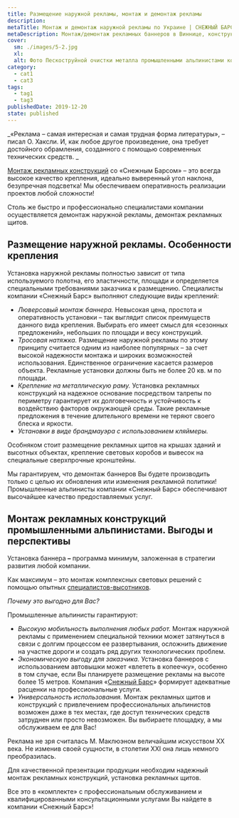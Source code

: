 ```yaml
---
title: Размещение наружной рекламы, монтаж и демонтаж рекламы
description: 
metaTitle: Монтаж и демонтаж наружной рекламы по Украине | СНЕЖНЫЙ БАРС
metaDescription: Монтаж/демонтаж рекламных баннеров в Виннице, конструкций и вывесок, размещение наружной рекламы ☎+38 (096)555-30-92 от компании Снежный Барс
cover:
  sm: ./images/5-2.jpg
  xl: 
  alt: Фото Пескоструйной очистки металла промышленными альпинистами компании "Снежный Барс"
category:
  - cat1
  - cat3
tags:
  - tag1
  - tag3
publishedDate: 2019-12-20
state: published    
---
```

_«Реклама – самая интересная и самая трудная форма литературы», – писал О. Хаксли. И, как любое другое произведение, она требует достойного обрамления, созданного с помощью современных технических средств. _

[Монтаж рекламных конструкций](/montazh-i-demontazh-reklamnyx-konstrukcij-shhitov-i-bannerov-v-vinnice/) со «Снежным Барсом» – это всегда высокое качество крепления, идеально выверенный угол наклона, безупречная подсветка! Мы обеспечиваем оперативность реализации проектов любой сложности!

Столь же быстро и профессионально специалистами компании осуществляется демонтаж наружной рекламы, демонтаж рекламных щитов.

## Размещение наружной рекламы. Особенности крепления

Установка наружной рекламы полностью зависит от типа используемого полотна, его эластичности, площади и определяется специальными требованиями заказчика к размещению. Специалисты компании «Снежный Барс» выполняют следующие виды креплений:

* _Люверсовый монтаж баннера._ Невысокая цена, простота и оперативность установки – так выглядит список преимуществ данного вида крепления. Выбирать его имеет смысл для «сезонных предложений», небольших по площади и весу конструкций.
* _Тросовая натяжка._ Размещение наружной рекламы по этому принципу считается одним из наиболее популярных – за счет высокой надежности монтажа и широких возможностей использования. Единственное ограничение касается размеров объекта. Рекламные установки должны быть не более 20 кв. м по площади.
* _Крепление на металлическую раму._ Установка рекламных конструкций на надежное основание посредством талрепы по периметру гарантирует их долговечность и устойчивость к воздействию факторов окружающей среды. Такие рекламные предложения в течение длительного времени не теряют своего блеска и яркости.
* _Установки в виде брандмауэра с использованием кляймеры._

Особняком стоит размещение рекламных щитов на крышах зданий и высотных объектах, крепление световых коробов и вывесок на специальные сверхпрочные кронштейны.

Мы гарантируем, что демонтаж баннеров Вы будете производить только с целью их обновления или изменения рекламной политики! Промышленные альпинисты компании «Снежный Барс» обеспечивают высочайшее качество предоставляемых услуг.

## Монтаж рекламных конструкций промышленными альпинистами. Выгоды и перспективы

Установка баннера **–** программа минимум, заложенная в стратегии развития любой компании.

Как максимум – это монтаж комплексных световых решений с помощью опытных [специалистов-высотников](/promyshlennyi-alpinizm/ "Услуги опытных промышленных альпинистов по доступной цене").

_Почему это выгодно для Вас?_

Промышленные альпинисты гарантируют:

* _Высокую мобильность выполнения любых работ._ Монтаж наружной рекламы с применением специальной техники может затянуться в связи с долгим процессом ее развертывания, осложнить движение на участке дороги и создать ряд других технологических проблем.
* _Экономическую выгоду для заказчика._ Установка баннеров с использованием автовышки может «влететь в копеечку», особенно в том случае, если Вы планируете размещение рекламы на высоте более 15 метров. Компания «[Снежный Барс](/)» формирует адекватные расценки на профессиональные услуги.
* _Универсальность использования._ Монтаж рекламных щитов и конструкций с привлечением профессиональных альпинистов возможен даже в тех местах, где доступ технических средств затруднен или просто невозможен. Вы выбираете площадку, а мы обслуживаем ее для Вас!

Реклама не зря считалась М. Маклюэном величайшим искусством XX века. Не изменив своей сущности, в столетии XXI она лишь немного преобразилась.

Для качественной презентации продукции необходим надежный монтаж рекламных конструкций, установка рекламных щитов.

Все это в «комплекте» с профессиональным обслуживанием и квалифицированными консультационными услугами Вы найдете в компании «Снежный Барс»!
